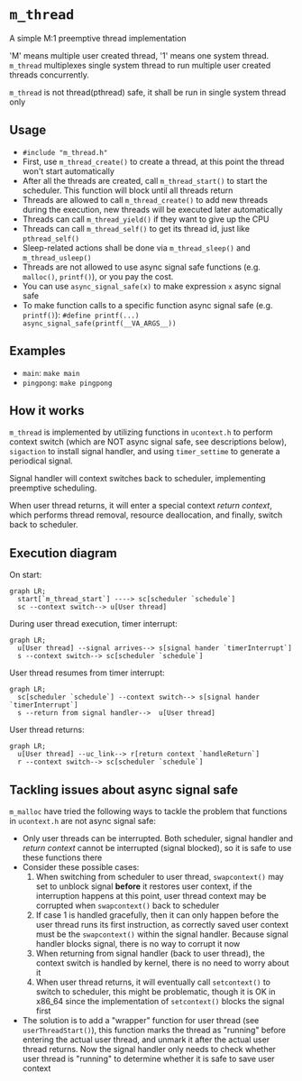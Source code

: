 # `m_thread`
A simple M:1 preemptive thread implementation

'M' means multiple user created thread, '1' means one system thread. `m_thread` multiplexes single system thread to 
run multiple user created threads concurrently.

`m_thread` is not thread(pthread) safe, it shall be run in single system thread only 

## Usage
- `#include "m_thread.h"`
- First, use `m_thread_create()` to create a thread, at this point the thread won't start automatically
- After all the threads are created, call `m_thread_start()` to start the scheduler. This function will block until all 
threads return
- Threads are allowed to call `m_thread_create()` to add new threads during the execution, new threads will be executed
later automatically
- Threads can call `m_thread_yield()` if they want to give up the CPU
- Threads can call `m_thread_self()` to get its thread id, just like `pthread_self()`
- Sleep-related actions shall be done via `m_thread_sleep()` and `m_thread_usleep()`
- Threads are not allowed to use async signal safe functions (e.g. `malloc()`, `printf()`), or you pay the cost.
- You can use `async_signal_safe(x)` to make expression `x` async signal safe
- To make function calls to a specific function async signal safe (e.g. `printf()`): `#define printf(...) async_signal_safe(printf(__VA_ARGS__))`

## Examples
- `main`: `make main`
- `pingpong`: `make pingpong`

## How it works
`m_thread` is implemented by utilizing functions in `ucontext.h` to perform context switch (which are NOT async signal 
safe, see descriptions below), `sigaction` to install signal handler, and using `timer_settime` to generate a 
periodical signal. 

Signal handler will context switches back to scheduler, implementing preemptive scheduling.

When user thread returns, it will enter a special context *return context*, which performs thread removal, resource 
deallocation, and finally, switch back to scheduler.

## Execution diagram

On start:

```mermaid
graph LR;
  start[`m_thread_start`] ----> sc[scheduler `schedule`]
  sc --context switch--> u[User thread]
```

During user thread execution, timer interrupt:

```mermaid
graph LR;
  u[User thread] --signal arrives--> s[signal hander `timerInterrupt`] 
  s --context switch--> sc[scheduler `schedule`]
```

User thread resumes from timer interrupt: 

```mermaid
graph LR;
  sc[scheduler `schedule`] --context switch--> s[signal hander `timerInterrupt`] 
  s --return from signal handler-->  u[User thread]
```

User thread returns:

```mermaid
graph LR;
  u[User thread] --uc_link--> r[return context `handleReturn`] 
  r --context switch--> sc[scheduler `schedule`]
```

## Tackling issues about async signal safe
`m_malloc` have tried the following ways to tackle the problem that functions in `ucontext.h` are not async signal
safe:
- Only user threads can be interrupted. Both scheduler, signal handler and *return context* cannot be interrupted 
(signal blocked), so it is safe to use these functions there
- Consider these possible cases:
  1. When switching from scheduler to user thread, `swapcontext()` may set to unblock signal **before** it restores user 
  context, if the interruption happens at this point, user thread context may be corrupted when `swapcontext()` back to 
  scheduler
  2. If case 1 is handled gracefully, then it can only happen before the user thread runs its first instruction, as correctly saved
  user context must be the `swapcontext()` within the signal handler. Because signal handler blocks signal, there is no way 
  to corrupt it now
  3. When returning from signal handler (back to user thread), the context switch is handled by kernel, there is no need
  to worry about it
  4. When user thread returns, it will eventually call `setcontext()` to switch to scheduler, this might be problematic,
  though it is OK in x86_64 since the implementation of `setcontext()` blocks the signal first
- The solution is to add a "wrapper" function for user thread (see `userThreadStart()`), this function marks the thread
as "running" before entering the actual user thread, and unmark it after the actual user thread returns. Now the signal handler only
needs to check whether user thread is "running" to determine whether it is safe to save user context

  
